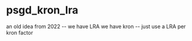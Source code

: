 # psgd_kron_lra
an old idea from 2022 -- we have LRA we have kron -- just use a LRA per kron factor 
